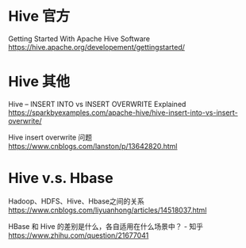 
# Hive 官方

Getting Started With Apache Hive Software https://hive.apache.org/developement/gettingstarted/

# Hive 其他

Hive – INSERT INTO vs INSERT OVERWRITE Explained https://sparkbyexamples.com/apache-hive/hive-insert-into-vs-insert-overwrite/

Hive insert overwrite 问题 https://www.cnblogs.com/lanston/p/13642820.html

# Hive v.s. Hbase

Hadoop、HDFS、Hive、Hbase之间的关系 https://www.cnblogs.com/liyuanhong/articles/14518037.html

HBase 和 Hive 的差别是什么，各自适用在什么场景中？ - 知乎 https://www.zhihu.com/question/21677041
